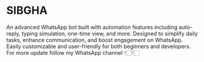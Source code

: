 # SIBGHA
 An advanced WhatsApp bot built with automation features including auto-reply, typing simulation, one-time view, and more. Designed to simplify daily tasks, enhance communication, and boost engagement on WhatsApp. Easily customizable and user-friendly for both beginners and developers. For more update follow my WhatsApp channel 👇🏻👇🏻
